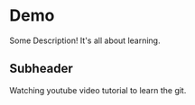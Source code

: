 # Demo
Some Description!
It's all about learning.
## Subheader
Watching youtube video tutorial to learn the git.
